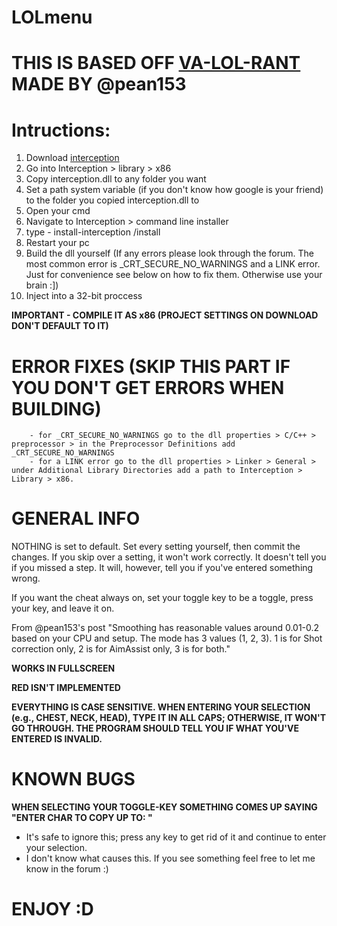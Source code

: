 # LOLmenu

# THIS IS BASED OFF [VA-LOL-RANT](https://www.unknowncheats.me/forum/valorant/414174-va-lol-rant-internal-external-aimassist.html) MADE BY @pean153

# Intructions:
1. Download [interception](https://github.com/oblitum/Interception)
2. Go into Interception > library > x86
3. Copy interception.dll to any folder you want
4. Set a path system variable (if you don't know how google is your friend) to the folder you copied interception.dll to
5. Open your cmd
6. Navigate to Interception > command line installer
7. type - install-interception /install
8. Restart your pc
9. Build the dll yourself (If any errors please look through the forum. The most common error is \_CRT_SECURE_NO_WARNINGS and a LINK error. Just for convenience see below on how to fix them. Otherwise use your brain :])
10. Inject into a 32-bit proccess

**IMPORTANT - COMPILE IT AS x86 (PROJECT SETTINGS ON DOWNLOAD DON'T DEFAULT TO IT)**

# ERROR FIXES (SKIP THIS PART IF YOU DON'T GET ERRORS WHEN BUILDING)
        - for _CRT_SECURE_NO_WARNINGS go to the dll properties > C/C++ > preprocessor > in the Preprocessor Definitions add _CRT_SECURE_NO_WARNINGS
        - for a LINK error go to the dll properties > Linker > General > under Additional Library Directories add a path to Interception > Library > x86.

# GENERAL INFO
NOTHING is set to default. Set every setting yourself, then commit the changes. If you skip over a setting, it won't work correctly. It doesn't tell you if you missed a step. It will, however, tell you if you've entered something wrong.

If you want the cheat always on, set your toggle key to be a toggle, press your key, and leave it on.

From @pean153's post "Smoothing has reasonable values around 0.01-0.2 based on your CPU and setup. The mode has 3 values (1, 2, 3). 1 is for Shot correction only, 2 is for AimAssist only, 3 is for both."

**WORKS IN FULLSCREEN**

**RED ISN'T IMPLEMENTED**

**EVERYTHING IS CASE SENSITIVE. WHEN ENTERING YOUR SELECTION (e.g., CHEST, NECK, HEAD), TYPE IT IN ALL CAPS; OTHERWISE, IT WON'T GO THROUGH. THE PROGRAM SHOULD TELL YOU IF WHAT YOU'VE ENTERED IS INVALID.**

# KNOWN BUGS
**WHEN SELECTING YOUR TOGGLE-KEY SOMETHING COMES UP SAYING "ENTER CHAR TO COPY UP TO: "**
- It's safe to ignore this; press any key to get rid of it and continue to enter your selection.
- I don't know what causes this. If you see something feel free to let me know in the forum :)

# ENJOY :D
